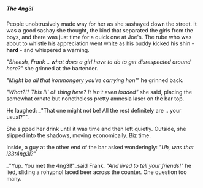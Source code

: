 ##### The 4ng3l

People unobtrusively made way for her as she sashayed down the street. It was a good
sashay she thought, the kind that separated the girls from the boys, and there was
just time for a quick one at Joe's. The rube who was about to whistle his appreciation
went white as his buddy kicked his shin - **hard** - and whispered a warning.

  _"Sheesh, Frank .. what does a girl have to do to get disrespected around here?"_ she
  grinned at the bartender.

  _"Might be all that ironmongery you're carrying hon'"_ he grinned back.

  _"What?!? This lil' ol' thing here? It isn't even loaded"_ she said, placing the somewhat ornate but nonetheless pretty amnesia laser on the bar top.

  He laughed: _"That one might not be! All the rest definitely are .. your usual?"".

She sipped her drink until it was time and then left quietly. Outside, she slipped into
the shadows, moving economically. Biz time.

Inside, a guy at the other end of the bar asked wonderingly: _"Uh, was that l33t4ng3l?"_

_"Yup. You met the 4ng3l!"_said Frank. _"And lived to tell your friends!"_ he lied, sliding a rohypnol laced beer across the counter. One question too many.
